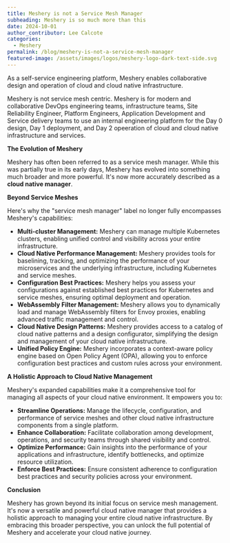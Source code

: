 ```yaml
---
title: Meshery is not a Service Mesh Manager
subheading: Meshery is so much more than this
date: 2024-10-01
author_contributor: Lee Calcote
categories: 
  - Meshery
permalink: /blog/meshery-is-not-a-service-mesh-manager
featured-image: /assets/images/logos/meshery-logo-dark-text-side.svg
---
```


As a self-service engineering platform, Meshery enables collaborative design and operation of cloud and cloud native infrastructure.

Meshery is not service mesh centric. Meshery is for modern and collaborative DevOps engineering teams, infrastructure teams, Site Reliability Engineer, Platform Engineers, Application Development and Service delivery teams to use an internal engineering platform for the Day 0 design, Day 1 deployment, and Day 2 opeeration of cloud and cloud native infrastructure and services.

**The Evolution of Meshery**

Meshery has often been referred to as a service mesh manager. While this was partially true in its early days, Meshery has evolved into something much broader and more powerful. It's now more accurately described as a **cloud native manager**. 

**Beyond Service Meshes**

Here's why the "service mesh manager" label no longer fully encompasses Meshery's capabilities:

* **Multi-cluster Management:** Meshery can manage multiple Kubernetes clusters, enabling unified control and visibility across your entire infrastructure.
* **Cloud Native Performance Management:** Meshery provides tools for baselining, tracking, and optimizing the performance of your microservices and the underlying infrastructure, including Kubernetes and service meshes.
* **Configuration Best Practices:** Meshery helps you assess your configurations against established best practices for Kubernetes and service meshes, ensuring optimal deployment and operation.
* **WebAssembly Filter Management:** Meshery allows you to dynamically load and manage WebAssembly filters for Envoy proxies, enabling advanced traffic management and control.
* **Cloud Native Design Patterns:** Meshery provides access to a catalog of cloud native patterns and a design configurator, simplifying the design and management of your cloud native infrastructure.
* **Unified Policy Engine:** Meshery incorporates a context-aware policy engine based on Open Policy Agent (OPA), allowing you to enforce configuration best practices and custom rules across your environment.

**A Holistic Approach to Cloud Native Management**

Meshery's expanded capabilities make it a comprehensive tool for managing all aspects of your cloud native environment. It empowers you to:

* **Streamline Operations:** Manage the lifecycle, configuration, and performance of service meshes and other cloud native infrastructure components from a single platform.
* **Enhance Collaboration:** Facilitate collaboration among development, operations, and security teams through shared visibility and control.
* **Optimize Performance:** Gain insights into the performance of your applications and infrastructure, identify bottlenecks, and optimize resource utilization.
* **Enforce Best Practices:** Ensure consistent adherence to configuration best practices and security policies across your environment.

**Conclusion**

Meshery has grown beyond its initial focus on service mesh management. It's now a versatile and powerful cloud native manager that provides a holistic approach to managing your entire cloud native infrastructure. By embracing this broader perspective, you can unlock the full potential of Meshery and accelerate your cloud native journey.
